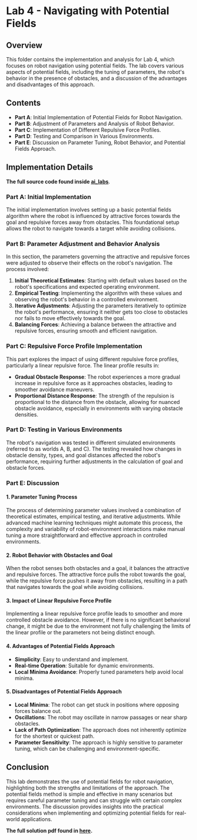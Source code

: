 
# Lab 4 - Navigating with Potential Fields

## Overview

This folder contains the implementation and analysis for Lab 4, which focuses on robot navigation using potential fields. The lab covers various aspects of potential fields, including the tuning of parameters, the robot's behavior in the presence of obstacles, and a discussion of the advantages and disadvantages of this approach.

## Contents

- **Part A**: Initial Implementation of Potential Fields for Robot Navigation.
- **Part B**: Adjustment of Parameters and Analysis of Robot Behavior.
- **Part C**: Implementation of Different Repulsive Force Profiles.
- **Part D**: Testing and Comparison in Various Environments.
- **Part E**: Discussion on Parameter Tuning, Robot Behavior, and Potential Fields Approach.

## Implementation Details
**The full source code found inside [ai_labs](./ai_labs/)**.


### Part A: Initial Implementation

The initial implementation involves setting up a basic potential fields algorithm where the robot is influenced by attractive forces towards the goal and repulsive forces away from obstacles. This foundational setup allows the robot to navigate towards a target while avoiding collisions.

### Part B: Parameter Adjustment and Behavior Analysis

In this section, the parameters governing the attractive and repulsive forces were adjusted to observe their effects on the robot's navigation. The process involved:

1. **Initial Theoretical Estimates**: Starting with default values based on the robot's specifications and expected operating environment.
2. **Empirical Testing**: Implementing the algorithm with these values and observing the robot's behavior in a controlled environment.
3. **Iterative Adjustments**: Adjusting the parameters iteratively to optimize the robot's performance, ensuring it neither gets too close to obstacles nor fails to move effectively towards the goal.
4. **Balancing Forces**: Achieving a balance between the attractive and repulsive forces, ensuring smooth and efficient navigation.

### Part C: Repulsive Force Profile Implementation

This part explores the impact of using different repulsive force profiles, particularly a linear repulsive force. The linear profile results in:

- **Gradual Obstacle Response**: The robot experiences a more gradual increase in repulsive force as it approaches obstacles, leading to smoother avoidance maneuvers.
- **Proportional Distance Response**: The strength of the repulsion is proportional to the distance from the obstacle, allowing for nuanced obstacle avoidance, especially in environments with varying obstacle densities.

### Part D: Testing in Various Environments

The robot's navigation was tested in different simulated environments (referred to as worlds A, B, and C). The testing revealed how changes in obstacle density, types, and goal distances affected the robot's performance, requiring further adjustments in the calculation of goal and obstacle forces.

### Part E: Discussion

#### 1. Parameter Tuning Process
The process of determining parameter values involved a combination of theoretical estimates, empirical testing, and iterative adjustments. While advanced machine learning techniques might automate this process, the complexity and variability of robot-environment interactions make manual tuning a more straightforward and effective approach in controlled environments.

#### 2. Robot Behavior with Obstacles and Goal
When the robot senses both obstacles and a goal, it balances the attractive and repulsive forces. The attractive force pulls the robot towards the goal, while the repulsive force pushes it away from obstacles, resulting in a path that navigates towards the goal while avoiding collisions.

#### 3. Impact of Linear Repulsive Force Profile
Implementing a linear repulsive force profile leads to smoother and more controlled obstacle avoidance. However, if there is no significant behavioral change, it might be due to the environment not fully challenging the limits of the linear profile or the parameters not being distinct enough.

#### 4. Advantages of Potential Fields Approach
- **Simplicity**: Easy to understand and implement.
- **Real-time Operation**: Suitable for dynamic environments.
- **Local Minima Avoidance**: Properly tuned parameters help avoid local minima.

#### 5. Disadvantages of Potential Fields Approach
- **Local Minima**: The robot can get stuck in positions where opposing forces balance out.
- **Oscillations**: The robot may oscillate in narrow passages or near sharp obstacles.
- **Lack of Path Optimization**: The approach does not inherently optimize for the shortest or quickest path.
- **Parameter Sensitivity**: The approach is highly sensitive to parameter tuning, which can be challenging and environment-specific.

## Conclusion

This lab demonstrates the use of potential fields for robot navigation, highlighting both the strengths and limitations of the approach. The potential fields method is simple and effective in many scenarios but requires careful parameter tuning and can struggle with certain complex environments. The discussion provides insights into the practical considerations when implementing and optimizing potential fields for real-world applications.


**The full solution pdf found in [here](Submission/Submission_report_lab4.pdf).**
